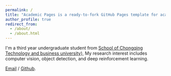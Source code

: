 ```yaml
---
permalink: /
title: "Academic Pages is a ready-to-fork GitHub Pages template for academic personal websites"
author_profile: true
redirect_from: 
  - /about/
  - /about.html
---
```


I'm a third year undergraduate student from [School of Chongqing Technology and business university](http://www.ctbu.edu.cn/)), My research interest includes computer vision, object detection, and deep reinforcement learning.


[Email](ytzhou@ctbu.edu.cn) / [Github](https://github.com/zytjay).
